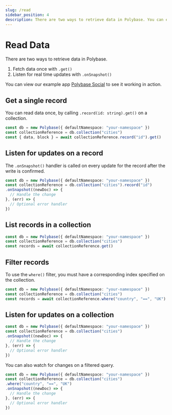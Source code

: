 ```yaml
---
slug: /read
sidebar_position: 4
description: There are two ways to retrieve data in Polybase. You can either fetch data once using .get(), or subscribe for changes using .onSnapshot().
---
```


# Read Data

There are two ways to retrieve data in Polybase. 

1. Fetch data once with `.get()`
2. Listen for real time updates with `.onSnapshot()`

You can view our example app [Polybase Social](https://social.testnet.polybase.xyz) to see it working in action.


## Get a single record

You can read data once, by calling `.record(id: string).get()` on a collection.

```ts
const db = new Polybase({ defaultNamespace: "your-namespace" })
const collectionReference = db.collection("cities")
const { data, block } = await collectionReference.record("id").get()
```


## Listen for updates on a record

The `.onSnapshot()` handler is called on every update for the record after the write is confirmed.

```ts
const db = new Polybase({ defaultNamespace: "your-namespace" })
const collectionReference = db.collection("cities").record("id")
.onSnapshot((newDoc) => {
  // Handle the change
}, (err) => { 
  // Optional error handler
})
```

## List records in a collection

```ts
const db = new Polybase({ defaultNamespace: "your-namespace" })
const collectionReference = db.collection("cities")
const records = await collectionReference.get()
```

## Filter records

To use the `where()` filter, you must have a corresponding index specified on the collection.

```ts
const db = new Polybase({ defaultNamespace: "your-namespace" })
const collectionReference = db.collection("cities")
const records = await collectionReference.where("country", "==", "UK").get()
```


## Listen for updates on a collection

```ts
const db = new Polybase({ defaultNamespace: "your-namespace" })
const collectionReference = db.collection("cities")
.onSnapshot((newDoc) => {
  // Handle the change
}, (err) => { 
  // Optional error handler
})
```

You can also watch for changes on a filtered query.

```ts
const db = new Polybase({ defaultNamespace: "your-namespace" })
const collectionReference = db.collection("cities")
.where("country", "==", "UK")
.onSnapshot((newDoc) => {
  // Handle the change
}, (err) => { 
  // Optional error handler
})
```